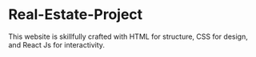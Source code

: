 # Real-Estate-Project
 This website is skillfully crafted with HTML for structure, CSS for design, and React Js for interactivity.
